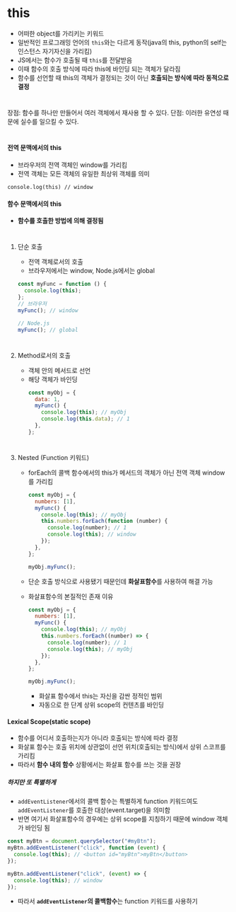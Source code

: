 # this

- 어떠한 object를 가리키는 키워드
- 일반적인 프로그래밍 언어의 `this`와는 다르게 동작(java의 this, python의 self는 인스턴스 자기자신을 가리킴)
- JS에서는 함수가 호출될 때 `this`를 전달받음
- 이때 함수의 호출 방식에 따라 this에 바인딩 되는 객체가 달라짐
- 함수를 선언할 때 this의 객체가 결정되는 것이 아닌 **호출되는 방식에 따라 동적으로 결정**

#

장점: 함수를 하나만 만들어서 여러 객체에서 재사용 할 수 있다.
단점: 이러한 유연성 때문에 실수를 일으킬 수 있다.

#

#### 전역 문맥에서의 this

- 브라우저의 전역 객체인 window를 가리킴
- 전역 객체는 모든 객체의 유일한 최상위 객체를 의미

`console.log(this) // window`

#### 함수 문맥에서의 this

- **함수를 호출한 방법에 의해 결정됨**

#

1.  단순 호출

    - 전역 객체로서의 호출
    - 브라우저에서는 window, Node.js에서는 global

    ```js
    const myFunc = function () {
      console.log(this);
    };
    // 브라우저
    myFunc(); // window

    // Node.js
    myFunc(); // global
    ```

#

2.  Method로서의 호출

    - 객체 안의 메서드로 선언
    - 해당 객체가 바인딩
      ```js
      const myObj = {
        data: 1,
        myFunc() {
          console.log(this); // myObj
          console.log(this.data); // 1
        },
      };
      ```

#

3.  Nested (Function 키워드)

    - forEach의 콜백 함수에서의 this가 메서드의 객체가 아닌 전역 객체 window를 가리킴

      ```js
      const myObj = {
        numbers: [1],
        myFunc() {
          console.log(this); // myObj
          this.numbers.forEach(function (number) {
            console.log(number); // 1
            console.log(this); // window
          });
        },
      };

      myObj.myFunc();
      ```

    - 단순 호출 방식으로 사용됐기 때문인데 **화살표함수**를 사용하여 해결 가능
    - 화살표함수의 본질적인 존재 이유

      ```js
      const myObj = {
        numbers: [1],
        myFunc() {
          console.log(this); // myObj
          this.numbers.forEach((number) => {
            console.log(number); // 1
            console.log(this); // myObj
          });
        },
      };

      myObj.myFunc();
      ```

      - 화살표 함수에서 this는 자신을 감싼 정적인 범위
      - 자동으로 한 단계 상위 scope의 컨텐츠를 바인딩

#### Lexical Scope(static scope)

- 함수를 어디서 호출하는지가 아니라 호출되는 방식에 따라 결정
- 화살표 함수는 호출 위치에 상관없이 선언 위치(호출되는 방식)에서 상위 스코프를 가리킴
- 따라서 **함수 내의 함수** 상황에서는 화살표 함수를 쓰는 것을 권장

##### 하지만 또 특별하게

- `addEventListener`에서의 콜백 함수는 특별하게 function 키워드여도 `addEventListener`를 호출한 대상(event.target)을 의미함
- 반면 여기서 화살표함수의 경우에는 상위 scope를 지칭하기 때문에 window 객체가 바인딩 됨

```js
const myBtn = document.querySelector("#myBtn");
myBtn.addEventListener("click", function (event) {
  console.log(this); // <button id="myBtn">myBtn</button>
});

myBtn.addEventListener("click", (event) => {
  console.log(this); // window
});
```

- 따라서 **`addEventListener`의 콜백함수**는 function 키워드를 사용하기
